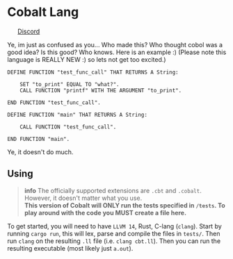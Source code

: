 # Cobalt Lang
<ol>
<a href="https://discord.gg/bVmkQTKrqm">Discord</a>
</ol>


Ye, im just as confused as you... Who made this? Who thought cobol was a good idea? Is this good? Who knows.
Here is an example :) (Please note this language is REALLY NEW :) so lets not get too excited.)  
```
DEFINE FUNCTION "test_func_call" THAT RETURNS A String: 

    SET "to_print" EQUAL TO "what?".
    CALL FUNCTION "printf" WITH THE ARGUMENT "to_print".

END FUNCTION "test_func_call".

DEFINE FUNCTION "main" THAT RETURNS A String: 

    CALL FUNCTION "test_func_call".

END FUNCTION "main".
```  
Ye, it doesn't do much.

## Using

> **info** The officially supported extensions are `.cbt` and `.cobalt`. However, it doesn't matter what you use.   
**This version of Cobalt will ONLY run the tests specified in `/tests`. To play around with the code you MUST create a file here.**

To get started, you will need to have `LLVM 14`, Rust, C-lang (`clang`). Start by running `cargo run`, this will lex, parse and compile
the files in `tests/`. Then run `clang` on the resulting `.ll` file (i.e. `clang cbt.ll`). Then you can run the resulting executable (most likely just `a.out`).